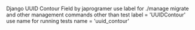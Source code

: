 Django UUID Contour Field by japrogramer
use label for ./manage migrate and other management commands other than test
    label = 'UUIDContour'
use name for running tests
    name = 'uuid_contour'
